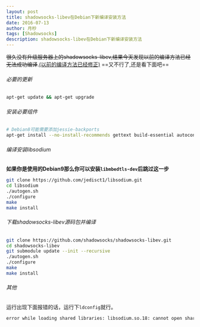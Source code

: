```yaml
---
layout: post
title: shadowsocks-libev在Debian下新编译安装方法
date: 2016-07-13
author: 月杪
tags: [Shadowsocks]
description: shadowsocks-libev在Debian下新编译安装方法
---
```


~~很久没有升级服务器上的shadowsocks-libev,结果今天发现以前的编译方法已经无法成功编译~~.[(以前的编译方法已经修正)](https://moonagic.com/setup-shadowsocks-on-debian/)
==又不行了,还是看下面吧==

###### 必要的更新
```bash
apt-get update && apt-get upgrade
```
###### 安装必要组件
```bash
# Debian8可能需要添加jessie-backports
apt-get install --no-install-recommends gettext build-essential autoconf libtool libpcre3-dev asciidoc xmlto libmbedtls-dev libev-dev libudns-dev libc-ares-dev
```
###### 编译安装libsodium
**如果你是使用的Debian9那么你可以安装`libmbedtls-dev`后跳过这一步**
```bash
git clone https://github.com/jedisct1/libsodium.git
cd libsodium
./autogen.sh
./configure
make
make install
```
###### 下载shadowsocks-libev源码包并编译
```bash
git clone https://github.com/shadowsocks/shadowsocks-libev.git
cd shadowsocks-libev
git submodule update --init --recursive
./autogen.sh
./configure
make
make install

```

###### 其他
运行出现下面报错的话，运行下`ldconfig`就行。
```bash
error while loading shared libraries: libsodium.so.18: cannot open shared object file: No such file or directory
```